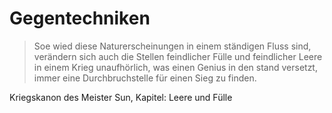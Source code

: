 # Gegentechniken

> Soe wied diese Naturerscheinungen in einem ständigen Fluss sind, verändern sich auch die Stellen feindlicher Fülle
> und feindlicher Leere in einem Krieg unaufhörlich, was einen Genius in den stand versetzt, immer eine
> Durchbruchstelle für einen Sieg zu finden.

Kriegskanon des Meister Sun, Kapitel: Leere und Fülle
